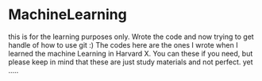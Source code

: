 # MachineLearning
this is for the learning purposes only. Wrote the code and now trying to get handle of how to use git :)
The codes here are the ones I wrote when I learned the machine Learning in Harvard X. You can these if you need, but please keep in mind that these are just study materials and not perfect. yet .....
